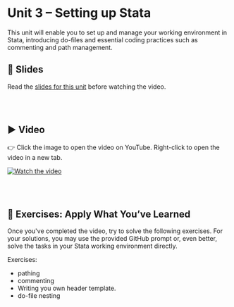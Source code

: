 # Unit 3 – Setting up Stata

This unit will enable you to set up and manage your working environment in Stata, introducing do-files and essential coding practices such as commenting and path management.

## 📄 Slides

Read the [slides for this unit](unit03_slides.pdf) before watching the video.

<br><br>

## ▶️ Video

👉 Click the image to open the video on YouTube. Right-click to open the video in a new tab.

[![Watch the video](https://img.youtube.com/vi/cbAEUV9TMmY/0.jpg)](https://www.youtube.com/watch?v=cbAEUV9TMmY)

<br><br>

## 🧪 Exercises: Apply What You’ve Learned

Once you've completed the video, try to solve the following exercises. For your solutions, you may use the provided GitHub prompt or, even better, solve the tasks in your Stata working environment directly.

Exercises: 
- pathing
- commenting
- Writing you own header template.
- do-file nesting
